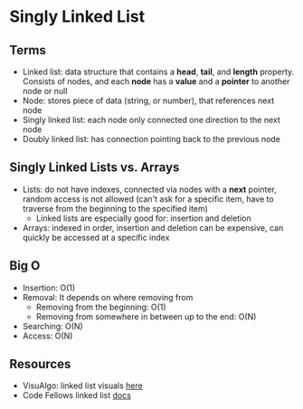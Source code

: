 # Singly Linked List

## Terms

- Linked list: data structure that contains a **head**, **tail**, and **length** property. Consists of nodes, and each **node** has a **value** and a **pointer** to another node or null
- Node: stores piece of data (string, or number), that references next node
- Singly linked list: each node only connected one direction to the next node
- Doubly linked list: has connection pointing back to the previous node

## Singly Linked Lists vs. Arrays

- Lists: do not have indexes, connected via nodes with a **next** pointer, random access is not allowed (can't ask for a specific item, have to traverse from the beginning to the specified item)
  - Linked lists are especially good for: insertion and deletion
- Arrays: indexed in order, insertion and deletion can be expensive, can quickly be accessed at a specific index

## Big O

- Insertion: O(1)
- Removal: It depends on where removing from
  - Removing from the beginning: O(1)
  - Removing from somewhere in between up to the end: O(N)
- Searching: O(N)
- Access: O(N)

## Resources

- VisuAlgo: linked list visuals [here](https://visualgo.net/en/list)
- Code Fellows linked list [docs](https://codefellows.github.io/common_curriculum/data_structures_and_algorithms/Code_401/class-05/resources/singly_linked_list.html)
